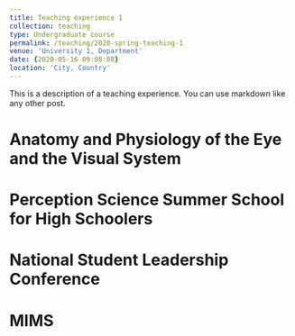 ```yaml
---
title: Teaching experience 1
collection: teaching
type: Undergraduate course
permalink: /teaching/2020-spring-teaching-1
venue: 'University 1, Department'
date: {2020-05-16 09:08:08}
location: 'City, Country'
---
```


This is a description of a teaching experience. You can use markdown like any other post.

Anatomy and Physiology of the Eye and the Visual System 
======

Perception Science Summer School for High Schoolers
======

National Student Leadership Conference
======

MIMS
======
